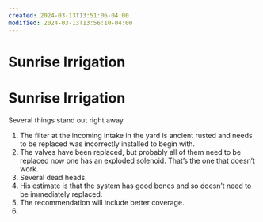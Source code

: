 ```yaml
---
created: 2024-03-13T13:51:06-04:00
modified: 2024-03-13T13:56:10-04:00
---
```


# Sunrise Irrigation

# Sunrise Irrigation

Several things stand out right away 
1. The filter at the incoming intake in the yard is ancient rusted and needs to be replaced was incorrectly installed to begin with.
2. The valves have been replaced, but probably all of them need to be replaced now one has an exploded solenoid. That’s the one that doesn’t work.
3. Several dead heads.
4. His estimate is that the system has good bones and so doesn’t need to be immediately replaced.
5. The recommendation will include better coverage.
6.
